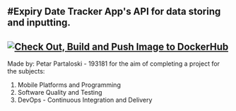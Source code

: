 #Expiry Date Tracker App's API for data storing and inputting.</h1>
---
[![Check Out, Build and Push Image to DockerHub](https://github.com/partaloski/ExpiryDateTrackerAPI/actions/workflows/update-docker-image.yml/badge.svg?event=push)](https://github.com/partaloski/ExpiryDateTrackerAPI/actions/workflows/update-docker-image.yml)
---
Made by: Petar Partaloski - 193181 for the aim of completing a project for the subjects:</p>

1. Mobile Platforms and Programming
2. Software Quality and Testing
3. DevOps - Continuous Integration and Delivery
